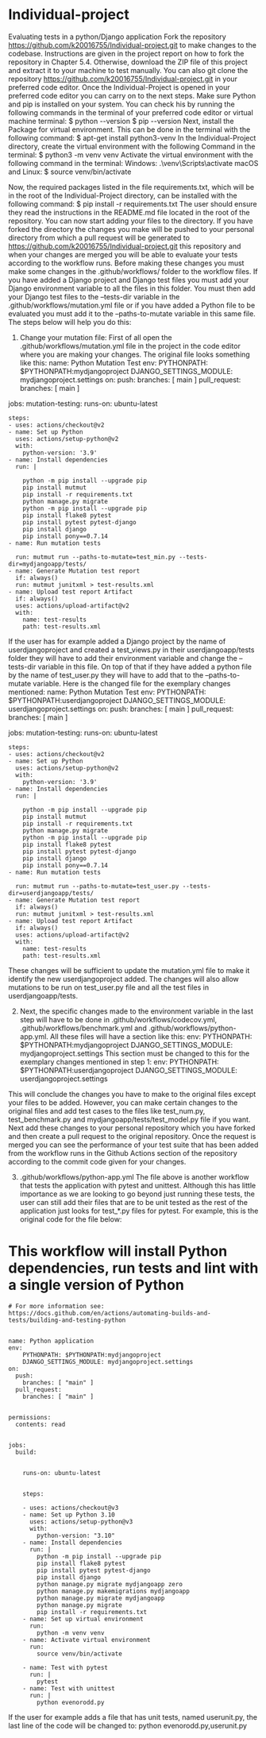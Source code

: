 # Individual-project
Evaluating tests in a python/Django application
Fork the repository https://github.com/k20016755/Individual-project.git to make changes to the codebase. Instructions are given in the project report on how to fork the repository in Chapter 5.4. Otherwise, download the ZIP file of this project and extract it to your machine to test manually.  You can also git clone the repository https://github.com/k20016755/Individual-project.git in your preferred code editor. Once the Individual-Project is opened in your preferred code editor you can carry on to the next steps.
Make sure Python and pip is installed on your system. You can check his by running the following commands in the terminal of your preferred code editor or virtual machine terminal:
$ python --version
$ pip --version
Next, install the Package for virtual environment. This can be done in the terminal with the following command:
$ apt-get install python3-venv
In the Individual-Project directory, create the virtual environment with the following
Command in the terminal:
$ python3 -m venv venv
Activate the virtual environment with the following command in the terminal:
Windows:
.\venv\Scripts\activate
macOS and Linux:
$ source venv/bin/activate

Now, the required packages listed in the file requirements.txt, which will be in the root of the Individual-Project directory, can be installed with the following command:
$ pip install -r requirements.txt
The user should ensure they read the instructions in the README.md file located in the root of the repository.
You can now start adding your files to the directory. If you have forked the directory the changes you make will be pushed to your personal directory from which a pull request will be generated to https://github.com/k20016755/Individual-project.git this repository and when your changes are merged you will be able to evaluate your tests according to the workflow runs. Before making these changes you must make some changes in the .github/workflows/ folder to the workflow files. If you have added a Django project and Django test files you must add your Django environment variable to all the files in this folder. You must then add your Django test files to the –tests-dir variable in the
.github/workflows/mutation.yml file or if you have added a Python file to be evaluated you must add it to the –paths-to-mutate variable in this same file. The steps below will help you do this:
1.	Change your mutation file:
First of all open the .github/workflows/mutation.yml file in the project in the code editor where you are making your changes. The original file looks something like this:
name: Python Mutation Test
env:
    PYTHONPATH: $PYTHONPATH:mydjangoproject
    DJANGO_SETTINGS_MODULE: mydjangoproject.settings
on:
  push:
    branches: [ main ]
  pull_request:
    branches: [ main ]

jobs:
  mutation-testing:
    runs-on: ubuntu-latest
    
        
    steps:
    - uses: actions/checkout@v2
    - name: Set up Python
      uses: actions/setup-python@v2
      with:
        python-version: '3.9'
    - name: Install dependencies
      run: |

        python -m pip install --upgrade pip
        pip install mutmut
        pip install -r requirements.txt
        python manage.py migrate
        python -m pip install --upgrade pip
        pip install flake8 pytest
        pip install pytest pytest-django
        pip install django
        pip install pony==0.7.14
    - name: Run mutation tests

      run: mutmut run --paths-to-mutate=test_min.py --tests-dir=mydjangoapp/tests/
    - name: Generate Mutation test report
      if: always()
      run: mutmut junitxml > test-results.xml
    - name: Upload test report Artifact
      if: always()
      uses: actions/upload-artifact@v2
      with:
        name: test-results
        path: test-results.xml
If the user has for example added a Django project by the name of userdjangoproject and created a test_views.py in their userdjangoapp/tests folder they will have to add their environment variable and change the –tests-dir variable in this file. On top of that if they have added a python file by the name of test_user.py they will have to add that to the –paths-to-mutate variable. Here is the changed file for the exemplary changes mentioned:
name: Python Mutation Test
env:
    PYTHONPATH: $PYTHONPATH:userdjangoproject
    DJANGO_SETTINGS_MODULE: userdjangoproject.settings
on:
  push:
    branches: [ main ]
  pull_request:
    branches: [ main ]

jobs:
  mutation-testing:
    runs-on: ubuntu-latest
    
        
    steps:
    - uses: actions/checkout@v2
    - name: Set up Python
      uses: actions/setup-python@v2
      with:
        python-version: '3.9'
    - name: Install dependencies
      run: |

        python -m pip install --upgrade pip
        pip install mutmut
        pip install -r requirements.txt
        python manage.py migrate
        python -m pip install --upgrade pip
        pip install flake8 pytest
        pip install pytest pytest-django
        pip install django
        pip install pony==0.7.14
    - name: Run mutation tests

      run: mutmut run --paths-to-mutate=test_user.py --tests-dir=userdjangoapp/tests/
    - name: Generate Mutation test report
      if: always()
      run: mutmut junitxml > test-results.xml
    - name: Upload test report Artifact
      if: always()
      uses: actions/upload-artifact@v2
      with:
        name: test-results
        path: test-results.xml

These changes will be sufficient to update the mutation.yml file to make it identify the new userdjangoproject added. The changes will also allow mutations to be run on test_user.py file and all the test files in userdjangoapp/tests.


2.	Next, the specific changes made to the environment variable in the last step will have to be done in .github/workflows/codecov.yml, .github/workflows/benchmark.yml and .github/workflows/python-app.yml. All these files will have a section like this:
env:
    PYTHONPATH: $PYTHONPATH:mydjangoproject
    DJANGO_SETTINGS_MODULE: mydjangoproject.settings
This section must be changed to this for the exemplary changes mentioned in step 1:
env:
    PYTHONPATH: $PYTHONPATH:userdjangoproject
    DJANGO_SETTINGS_MODULE: userdjangoproject.settings

This will conclude the changes you have to make to the original files except your files to be added. However, you can make certain changes to the original files and add test cases to the files like test_num.py, test_benchmark.py and mydjangoapp/tests/test_model.py file if you want. Next add these changes to your personal repository which you have forked and then create a pull request to the original repository. Once the request is merged you can see the performance of your test suite that has been added from the workflow runs in the Github Actions section of the repository according to the commit code given for your changes. 


        

3.	.github/workflows/python-app.yml
The file above is another workflow that tests the application with pytest and unittest. Although this has little importance as we are looking to go beyond just running these tests, the user can still add their files that are to be unit tested as the rest of the application just looks for test_*.py files for pytest. For example, this is the original code for the file below:



# This workflow will install Python dependencies, run tests and lint with a single version of Python
	# For more information see: https://docs.github.com/en/actions/automating-builds-and-tests/building-and-testing-python
	

	name: Python application
	env:
	    PYTHONPATH: $PYTHONPATH:mydjangoproject
	    DJANGO_SETTINGS_MODULE: mydjangoproject.settings
	on:
	  push:
	    branches: [ "main" ]
	  pull_request:
	    branches: [ "main" ]
	

	permissions:
	  contents: read
	

	jobs:
	  build:
	

	    runs-on: ubuntu-latest
	

	    steps:
	    
	    - uses: actions/checkout@v3
	    - name: Set up Python 3.10
	      uses: actions/setup-python@v3
	      with:
	        python-version: "3.10"
	    - name: Install dependencies
	      run: |
	        python -m pip install --upgrade pip
	        pip install flake8 pytest
	        pip install pytest pytest-django
	        pip install django
	        python manage.py migrate mydjangoapp zero
	        python manage.py makemigrations mydjangoapp
	        python manage.py migrate mydjangoapp
	        python manage.py migrate
	        pip install -r requirements.txt
	    - name: Set up virtual environment
	      run:
	        python -m venv venv
	    - name: Activate virtual environment
	      run: 
	        source venv/bin/activate
	    
	    - name: Test with pytest
	      run: |
	        pytest
	    - name: Test with unittest
	      run: |
	        python evenorodd.py
If the user for example adds a file that has unit tests, named userunit.py, the last line of the code will be changed to:
python evenorodd.py,userunit.py






